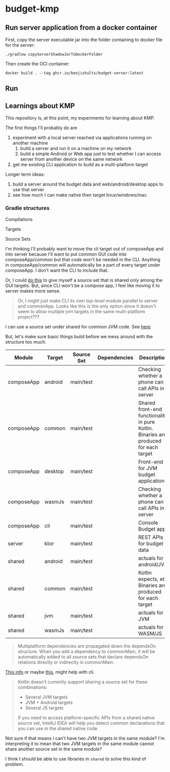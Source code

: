 # budget-kmp

## Run server application from a docker container

First, copy the server executable jar into the folder containing to docker file for the server:

```shell
./gradlew copyServerShadowJarToDockerFolder
```

Then create the OCI container:

```shell
docker build . --tag ghcr.io/benjishults/budget-server:latest
```

## Run

## Learnings about KMP

This repository is, at this point, my experiments for learning about KMP.

The first things I'll probably do are

1. experiment with a local server reached via applications running on another machine
    1. build a server and run it on a machine on my network
    2. build a simple Android or Web app just to test whether I can access
       server from another device on the same network
2. get me existing CLI application to build as a multi-platform target

Longer term ideas:

1. build a server around the budget data and web/android/desktop apps to use that server
2. see how much I can make native then target linux/windows/mac

### Gradle structures

Compilations

Targets

Source Sets

I'm thinking I'll probably want to move the cli target out of composeApp and into server because I'll want to put
common GUI code into composeApp/common but that code won't be needed in the CLI. Anything in composeApp/common will
automatically be a part of every target under composeApp. I don't want the CLI to include that.

Or, I could
[do this](https://kotlinlang.org/docs/multiplatform-advanced-project-structure.html#declaring-custom-source-sets)
to give myself a source set that is shared only among the GUI targets. But, since CLI
won't be a compose app, I feel like moving it to server makes more sense.

> Or, I might just make CLI its own top-level module parallel to server and commonApp.
> Looks like this is the only option since it doesn't seem to allow multiple jvm targets in the same multi-platform
> project???

I can use a source set under shared for common JVM code. See
[here](https://kotlinlang.org/docs/multiplatform-add-dependencies.html#dependency-on-another-multiplatform-project).

But, let's make sure basic things build before we mess around with the structure too much.

| Module     | Target  | Source Set | Dependencies | Description                                                                                |
|------------|---------|------------|--------------|--------------------------------------------------------------------------------------------|
| composeApp | android | main/test  |              | Checking whether a phone can call APIs in server                                           |
| composeApp | common  | main/test  |              | Shared front-end functionality in pure Kotlin. <br/> Binaries are produced for each target |
| composeApp | desktop | main/test  |              | Front-end for JVM budget application                                                       |
| composeApp | wasmJs  | main/test  |              | Checking whether a phone can call APIs in server                                           |
| composeApp | cli     | main/test  |              | Console Budget app                                                                         |
| server     | ktor    | main/test  |              | REST APIs for budget data                                                                  |
| shared     | android | main/test  |              | actuals for android/JVM                                                                    |
| shared     | common  | main/test  |              | Kotlin expects, etc.   <br/> Binaries are produced for each target                         |
| shared     | jvm     | main/test  |              | actuals for JVM                                                                            |
| shared     | wasmJs  | main/test  |              | actuals for WASM/JS                                                                        |

> Multiplatform dependencies are propagated down the dependsOn structure. When you add a dependency to commonMain, it
> will be automatically added to all source sets that declare dependsOn relations directly or indirectly in commonMain.

[This info](https://kotlinlang.org/docs/multiplatform-hierarchy.html#creating-additional-source-sets) or maybe
[this](https://kotlinlang.org/docs/multiplatform-hierarchy.html#manual-configuration), might help with cli.

> Kotlin doesn't currently support sharing a source set for these combinations:
>
> * Several JVM targets
> * JVM + Android targets
> * Several JS targets
>
> If you need to access platform-specific APIs from a shared native source set, IntelliJ IDEA will help you detect
> common declarations that you can use in the shared native code.

Not sure if that means I can't have two JVM targets in the same module? I'm interpreting it to mean that two JVM
targets in the same module cannot share another source set in the same module?

I think I should be able to use libraries in `shared` to solve this kind of problem.
